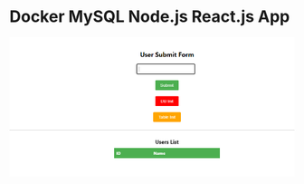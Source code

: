 # Docker MySQL Node.js React.js App

![App](https://github.com/vijays09/3Tier-App/blob/main/NodejsApp.png)
